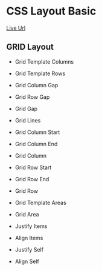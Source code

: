 # CSS Layout Basic

[Live Url](https://serene-kare-88454f.netlify.app/)

## GRID Layout

- Grid Template Columns

- Grid Template Rows

- Grid Column Gap

- Grid Row Gap

- Grid Gap

- Grid Lines

- Grid Column Start

- Grid Column End

- Grid Column

- Grid Row Start

- Grid Row End

- Grid Row

- Grid Template Areas

- Grid Area

- Justify Items

- Align Items

- Justify Self

- Align Self



